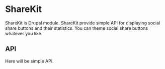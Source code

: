 # ShareKit
ShareKit is Drupal module. ShareKit provide simple API for displaying social
share buttons and their statistics. You can theme social share buttons
whatever you like.

## API

Here will be simple API.
